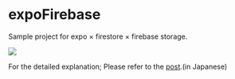 # expoFirebase
Sample project for expo × firestore × firebase storage.

![](https://paper-attachments.dropbox.com/s_8AA2D39648B42347FD356E63E7DE527736C77DFC141C11EEDA3D647BDB881D28_1568201104187_topdemo2.gif)

For the detailed explanation; Please refer to the <a href="https://qiita.com/matinana/items/c6270503f47498e3d5ce" target="_blank" rel="noopener noreferrer">post</a>.(in Japanese)

